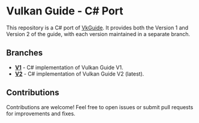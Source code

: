 # Vulkan Guide - C# Port

This repository is a C# port of [VkGuide](https://github.com/vblanco20-1/vulkan-guide). It provides both the Version 1 and Version 2 of the guide, with each version maintained in a separate branch.

## Branches
- **[V1](https://github.com/GodOfMemes/VkGuideCSharp/tree/v1)** - C# implementation of Vulkan Guide V1.
- **[V2](https://github.com/GodOfMemes/VkGuideCSharp/tree/main)** - C# implementation of Vulkan Guide V2 (latest).

## Contributions
Contributions are welcome! Feel free to open issues or submit pull requests for improvements and fixes.